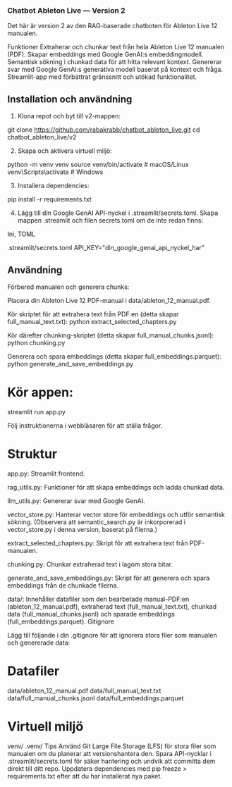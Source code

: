 ### Chatbot Ableton Live — Version 2
Det här är version 2 av den RAG-baserade chatboten för Ableton Live 12 manualen.

Funktioner
Extraherar och chunkar text från hela Ableton Live 12 manualen (PDF).
Skapar embeddings med Google GenAI:s embeddingmodell.
Semantisk sökning i chunkad data för att hitta relevant kontext.
Genererar svar med Google GenAI:s generativa modell baserat på kontext och fråga.
Streamlit-app med förbättrat gränssnitt och utökad funktionalitet.



## Installation och användning


1. Klona repot och byt till v2-mappen:

git clone https://github.com/rabakrabb/chatbot_ableton_live.git
cd chatbot_ableton_live/v2



2. Skapa och aktivera virtuell miljö:

python -m venv venv
source venv/bin/activate  # macOS/Linux
venv\Scripts\activate     # Windows


3. Installera dependencies:

pip install -r requirements.txt


4. Lägg till din Google GenAI API-nyckel i .streamlit/secrets.toml. Skapa mappen .streamlit och filen secrets.toml om de inte redan finns:

Ini, TOML

.streamlit/secrets.toml
API_KEY="din_google_genai_api_nyckel_har"



## Användning

Förbered manualen och generera chunks:

Placera din Ableton Live 12 PDF-manual i data/ableton_12_manual.pdf.


Kör skriptet för att extrahera text från PDF:en (detta skapar full_manual_text.txt):
python extract_selected_chapters.py


Kör därefter chunking-skriptet (detta skapar full_manual_chunks.jsonl):
python chunking.py


Generera och spara embeddings (detta skapar full_embeddings.parquet):
python generate_and_save_embeddings.py


# Kör appen:

streamlit run app.py

Följ instruktionerna i webbläsaren för att ställa frågor.


# Struktur

app.py: Streamlit frontend.

rag_utils.py: Funktioner för att skapa embeddings och ladda chunkad data.

llm_utils.py: Genererar svar med Google GenAI.

vector_store.py: Hanterar vector store för embeddings och utför semantisk sökning. (Observera att semantic_search.py är inkorporerad i vector_store.py i denna version, baserat på filerna.)

extract_selected_chapters.py: Skript för att extrahera text från PDF-manualen.

chunking.py: Chunkar extraherad text i lagom stora bitar.

generate_and_save_embeddings.py: Skript för att generera och spara embeddings från de chunkade filerna.

data/: Innehåller datafiler som den bearbetade manual-PDF:en (ableton_12_manual.pdf), extraherad text (full_manual_text.txt), chunkad data (full_manual_chunks.jsonl) och sparade embeddings (full_embeddings.parquet).
Gitignore


Lägg till följande i din .gitignore för att ignorera stora filer som manualen och genererade data:

# Datafiler
data/ableton_12_manual.pdf
data/full_manual_text.txt
data/full_manual_chunks.jsonl
data/full_embeddings.parquet

# Virtuell miljö
venv/
.venv/
Tips
Använd Git Large File Storage (LFS) för stora filer som manualen om du planerar att versionshantera den.
Spara API-nycklar i .streamlit/secrets.toml för säker hantering och undvik att committa dem direkt till ditt repo.
Uppdatera dependencies med pip freeze > requirements.txt efter att du har installerat nya paket.
